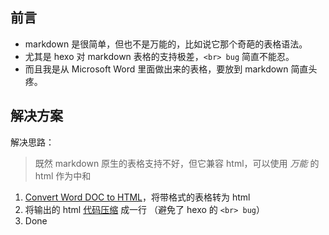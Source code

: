 ## 前言
- markdown 是很简单，但也不是万能的，比如说它那个奇葩的表格语法。
- 尤其是 hexo 对 markdown 表格的支持极差，`<br> bug` 简直不能忍。
- 而且我是从 Microsoft Word 里面做出来的表格，要放到 markdown 简直头疼。


## 解决方案
解决思路：
> 既然 markdown 原生的表格支持不好，但它兼容 html，可以使用 _万能_ 的 html 作为中和


1. [Convert Word DOC to HTML](http://www.textfixer.com/html/convert-word-to-html.php)，将带格式的表格转为 html
2. 将输出的 html [代码压缩](http://tool.oschina.net/jscompress?type=2) 成一行 （避免了 hexo 的 `<br> bug`）
3. Done
